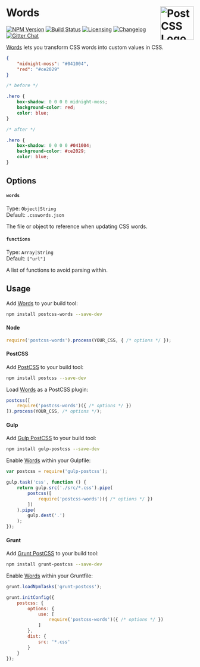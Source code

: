 # Words <a href="https://github.com/postcss/postcss"><img src="https://postcss.github.io/postcss/logo.svg" alt="PostCSS Logo" width="90" height="90" align="right"></a>

[![NPM Version][npm-img]][npm-url]
[![Build Status][cli-img]][cli-url]
[![Licensing][lic-image]][lic-url]
[![Changelog][log-image]][log-url]
[![Gitter Chat][git-image]][git-url]

[Words] lets you transform CSS words into custom values in CSS.

```json
{
    "midnight-moss": "#041004",
    "red": "#ce2029"
}
```

```css
/* before */

.hero {
    box-shadow: 0 0 0 0 midnight-moss;
    background-color: red;
    color: blue;
}

/* after */

.hero {
    box-shadow: 0 0 0 0 #041004;
    background-color: #ce2029;
    color: blue;
}
```

## Options

#### `words`

Type: `Object|String`  
Default: `.csswords.json`

The file or object to reference when updating CSS words.

#### `functions`

Type: `Array|String`  
Default: `["url"]`

A list of functions to avoid parsing within.

## Usage

Add [Words] to your build tool:

```bash
npm install postcss-words --save-dev
```

#### Node

```js
require('postcss-words').process(YOUR_CSS, { /* options */ });
```

#### PostCSS

Add [PostCSS] to your build tool:

```bash
npm install postcss --save-dev
```

Load [Words] as a PostCSS plugin:

```js
postcss([
	require('postcss-words')({ /* options */ })
]).process(YOUR_CSS, /* options */);
```

#### Gulp

Add [Gulp PostCSS] to your build tool:

```bash
npm install gulp-postcss --save-dev
```

Enable [Words] within your Gulpfile:

```js
var postcss = require('gulp-postcss');

gulp.task('css', function () {
	return gulp.src('./src/*.css').pipe(
		postcss([
			require('postcss-words')({ /* options */ })
		])
	).pipe(
		gulp.dest('.')
	);
});
```

#### Grunt

Add [Grunt PostCSS] to your build tool:

```bash
npm install grunt-postcss --save-dev
```

Enable [Words] within your Gruntfile:

```js
grunt.loadNpmTasks('grunt-postcss');

grunt.initConfig({
	postcss: {
		options: {
			use: [
				require('postcss-words')({ /* options */ })
			]
		},
		dist: {
			src: '*.css'
		}
	}
});
```

[npm-url]: https://www.npmjs.com/package/postcss-words
[npm-img]: https://img.shields.io/npm/v/postcss-words.svg
[cli-url]: https://travis-ci.org/jonathantneal/postcss-words
[cli-img]: https://img.shields.io/travis/jonathantneal/postcss-words.svg
[lic-url]: LICENSE.md
[lic-image]: https://img.shields.io/npm/l/postcss-words.svg
[log-url]: CHANGELOG.md
[log-image]: https://img.shields.io/badge/changelog-md-blue.svg
[git-url]: https://gitter.im/postcss/postcss
[git-image]: https://img.shields.io/badge/chat-gitter-blue.svg

[Words]: https://github.com/jonathantneal/postcss-words
[PostCSS]: https://github.com/postcss/postcss
[Gulp PostCSS]: https://github.com/postcss/gulp-postcss
[Grunt PostCSS]: https://github.com/nDmitry/grunt-postcss
